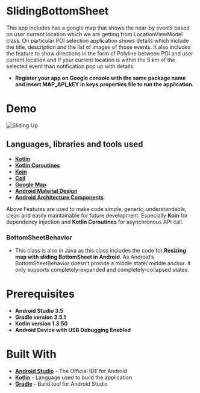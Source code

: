# SlidingBottomSheet

This app includes has a google map that shows the near-by events based on user current location
which we are getting from LocationViewModel class. On particular POI selection application shows
details which include the title, description and the list of images of those events. It also
includes the feature to show directions in the form of Polyline between POI and user current
location and if your current location is within the 5 km of the selected event than notification
pop up with details.

* __Register your app on Google console with the same package name and insert MAP_API_kEY in
keys.properties file to run the application.__

# Demo
![Sliding Up](screenshots/sliding_up_video.gif)

## Languages, libraries and tools used

* __[Kotlin](https://developer.android.com/kotlin)__
* __[Kotlin Coroutines](https://kotlinlang.org/docs/reference/coroutines-overview.html)__
* __[Koin](https://github.com/InsertKoinIO/koin)__
* __[Coil](https://coil-kt.github.io/coil/getting_started/)__
* __[Google Map](https://developers.google.com/maps/documentation/android-sdk/intro)__
* __[Android Material Design](https://material.io/components/)__
* __[Android Architecture Components](https://developer.android.com/topic/libraries/architecture/index.html)__

Above Features are used to make code simple, generic, understandable, clean and easily maintainable for future development.
Especially **Koin** for dependency injection and **Kotlin Coroutines** for asynchronous API call.

### BottomSheetBehavior
* This class is also in Java as this class includes the code for **Resizing map with sliding BottomSheet in Android**.
As Android’s BottomSheetBehavior doesn’t provide a middle state/ middle anchor. It only supports completely-expanded
and completely-collapsed states.

# Prerequisites
* __Android Studio 3.5__
* __Gradle version 3.5.1__
* __Kotlin version 1.3.50__
* __Android Device with USB Debugging Enabled__


# Built With
* __[Android Studio](https://developer.android.com/studio/index.html)__ - The Official IDE for Android
* __[Kotlin](https://developer.android.com/kotlin)__ - Language used to build the application
* __[Gradle](https://gradle.org)__ - Build tool for Android Studio
